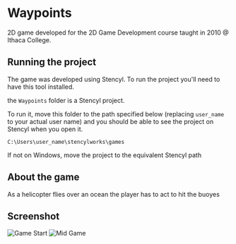 # Waypoints
2D game developed for the 2D Game Development course taught in 2010 @ Ithaca College.

## Running the project
The game was developed using Stencyl. To run the project you'll need to have this tool installed.

the `Waypoints` folder is a Stencyl project.

To run it, move this folder to the path specified below (replacing `user_name` to your actual user name) and you should be able to see the project on Stencyl when you open it.

```C:\Users\user_name\stencylworks\games```

If not on Windows, move the project to the equivalent Stencyl path

## About the game
As a helicopter flies over an ocean the player has to act to hit the buoyes

## Screenshot
![Game Start](screenshots/waypoints1.PNG?raw=true)
![Mid Game](screenshots/waypoints2.PNG?raw=true)
